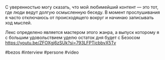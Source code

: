 
С уверенностью могу сказать, что мой любимейший контент — это тот, где люди ведут долгую осмысленную беседу. В момент прослушивания я часто отключаюсь от происходящего вокруг и начинаю записывать ход мыслей.

Лекс определено является мастером этого жанра, а выпуск которому я с большим удовольствием уделю остаток дня будет с Безосом https://youtu.be/ZFOXgj6zSUk?si=793LFPTicbbvX5Tv

#bezos #interview #persone #video 